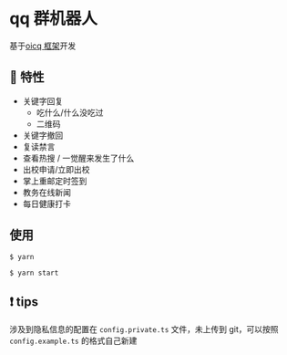 # qq 群机器人

基于[oicq 框架](https://github.com/takayama-lily/oicq)开发

## 🎉 特性

- 关键字回复
  - 吃什么/什么没吃过
  - 二维码
- 关键字撤回
- 复读禁言
- 查看热搜 / 一觉醒来发生了什么
- 出校申请/立即出校
- 掌上重邮定时签到
- 教务在线新闻
- 每日健康打卡

## 使用

```
$ yarn

$ yarn start
```

## ❗ tips

涉及到隐私信息的配置在 `config.private.ts` 文件，未上传到 git，可以按照 `config.example.ts` 的格式自己新建
